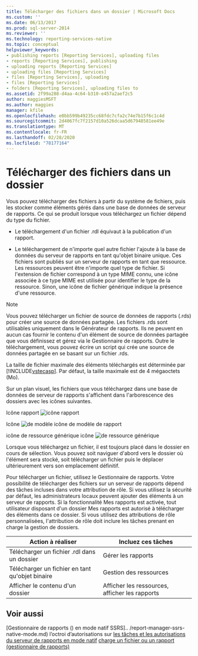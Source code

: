 ```yaml
---
title: Télécharger des fichiers dans un dossier | Microsoft Docs
ms.custom: ''
ms.date: 06/13/2017
ms.prod: sql-server-2014
ms.reviewer: ''
ms.technology: reporting-services-native
ms.topic: conceptual
helpviewer_keywords:
- publishing reports [Reporting Services], uploading files
- reports [Reporting Services], publishing
- uploading reports [Reporting Services]
- uploading files [Reporting Services]
- files [Reporting Services], uploading
- files [Reporting Services]
- folders [Reporting Services], uploading files to
ms.assetid: 2f99a288-d4aa-4c64-b310-e457a2aef2c5
author: maggiesMSFT
ms.author: maggies
manager: kfile
ms.openlocfilehash: e0bb599b49235cc68fdc7cfa2c74e7b15f6c1c4d
ms.sourcegitcommit: 2d4067fc7f2157d10a526dcaa5d67948581ee49e
ms.translationtype: MT
ms.contentlocale: fr-FR
ms.lasthandoff: 02/28/2020
ms.locfileid: "78177164"
---
```

# <a name="upload-files-to-a-folder"></a>Télécharger des fichiers dans un dossier
  Vous pouvez télécharger des fichiers à partir du système de fichiers, puis les stocker comme éléments gérés dans une base de données de serveur de rapports. Ce qui se produit lorsque vous téléchargez un fichier dépend du type du fichier.

-   Le téléchargement d'un fichier .rdl équivaut à la publication d'un rapport.

-   Le téléchargement de n'importe quel autre fichier l'ajoute à la base de données du serveur de rapports en tant qu'objet binaire unique. Ces fichiers sont publiés sur un serveur de rapports en tant que ressource. Les ressources peuvent être n'importe quel type de fichier. Si l'extension de fichier correspond à un type MIME connu, une icône associée à ce type MIME est utilisée pour identifier le type de la ressource. Sinon, une icône de fichier générique indique la présence d'une ressource.

> [!NOTE]
>  Vous pouvez télécharger un fichier de source de données de rapports (.rds) pour créer une source de données partagée. Les fichiers .rds sont utilisables uniquement dans le Générateur de rapports. Ils ne peuvent en aucun cas fournir le contenu d'un élément de source de données partagée que vous définissez et gérez via le Gestionnaire de rapports. Outre le téléchargement, vous pouvez écrire un script qui crée une source de données partagée en se basant sur un fichier .rds.

 La taille de fichier maximale des éléments téléchargés est déterminée par [!INCLUDE[vstecasp](../../includes/vstecasp-md.md)]. Par défaut, la taille maximale est de 4 mégaoctets (Mo).

 Sur un plan visuel, les fichiers que vous téléchargez dans une base de données de serveur de rapports s'affichent dans l'arborescence des dossiers avec les icônes suivantes.

 Icône rapport ![icône](../media/hlp-16doc.gif "Icône de rapport") rapport

 Icône ![de modèle icône](../media/model-icon.gif "Icône Modèle") de modèle de rapport

 icône de ressource générique icône ![de ressource générique](../media/hlp-16file.gif "icône de ressource générique")

 Lorsque vous téléchargez un fichier, il est toujours placé dans le dossier en cours de sélection. Vous pouvez soit naviguer d'abord vers le dossier où l'élément sera stocké, soit télécharger un fichier puis le déplacer ultérieurement vers son emplacement définitif.

 Pour télécharger un fichier, utilisez le Gestionnaire de rapports. Votre possibilité de télécharger des fichiers sur un serveur de rapports dépend des tâches incluses dans votre attribution de rôle. Si vous utilisez la sécurité par défaut, les administrateurs locaux peuvent ajouter des éléments à un serveur de rapports. Si la fonctionnalité Mes rapports est activée, tout utilisateur disposant d'un dossier Mes rapports est autorisé à télécharger des éléments dans ce dossier. Si vous utilisez des attributions de rôle personnalisées, l'attribution de rôle doit inclure les tâches prenant en charge la gestion de dossiers.

|Action à réaliser|Incluez ces tâches|
|----------------|-------------------------|
|Télécharger un fichier .rdl dans un dossier|Gérer les rapports|
|Télécharger un fichier en tant qu'objet binaire|Gestion des ressources|
|Afficher le contenu d'un dossier|Afficher les ressources, afficher les rapports|

## <a name="see-also"></a>Voir aussi
 [Gestionnaire de rapports &#40;&#41; en mode natif SSRS].. /report-manager-ssrs-native-mode.md) l’octroi d’autorisations sur [les tâches et les autorisations](../security/tasks-and-permissions.md) [du serveur de rapports en mode natif](../security/granting-permissions-on-a-native-mode-report-server.md) [charge un fichier ou un rapport &#40;gestionnaire de rapports&#41;](../reports/upload-a-file-or-report-report-manager.md)


